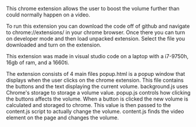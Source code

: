 This chrome extension allows the user to boost the volume further than could normally happen on a video.

To run this extension you can download the code off of github and navigate to chrome://extensions/ in your chrome browser. Once there you can turn on developer mode and then load unpacked extension. Select the file you downloaded and turn on the extension.

This extension was made in visual studio code on a laptop with a i7-9750h, 16gb of ram, and a 1660ti.

The extension consists of 4 main files
popup.html is a popup window that displays when the user clicks on the chrome extension. This file contains the buttons and the text displaying the current volume.
background.js uses Chrome's storage to storage a volume value.
popup.js controls how clicking the buttons affects the volume. When a button is clicked the new volume is calculated and storaged to chrome. This value is then passed to the content.js script to actually change the volume.
content.js finds the video element on the page and changes the volume.